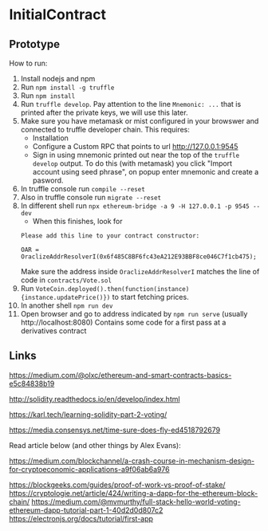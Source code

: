 # InitialContract

## Prototype

How to run:

1. Install nodejs and npm
1. Run `npm install -g truffle`
1. Run `npm install`
1. Run `truffle develop`. Pay attention to the line `Mnemonic: ...` that is printed after the private keys, we will use this later.
1. Make sure you have metamask or mist configured in your browswer and connected to truffle developer chain. This requires:
    - Installation
    - Configure a Custom RPC that points to url http://127.0.0.1:9545
    - Sign in using mnemonic printed out near the top of the `truffle develop` output. To do this (with metamask) you click "Import account using seed phrase", on popup enter mnemonic and create a pasword.
1. In truffle console run `compile --reset`
1. Also in truffle console run `migrate --reset`
1. In different shell run `npx ethereum-bridge -a 9 -H 127.0.0.1 -p 9545 --dev`
    - When this finishes, look for
    ```
    Please add this line to your contract constructor:

    OAR = OraclizeAddrResolverI(0x6f485C8BF6fc43eA212E93BBF8ce046C7f1cb475);
    ```
    Make sure the address inside `OraclizeAddrResolverI` matches the line of code in `contracts/Vote.sol`
1. Run `VoteCoin.deployed().then(function(instance){instance.updatePrice()})` to start fetching prices.
1. In another shell `npm run dev`
1. Open browser and go to address indicated by `npm run serve` (usually http://localhost:8080)
Contains some code for a first pass at a derivatives contract

## Links

https://medium.com/@olxc/ethereum-and-smart-contracts-basics-e5c84838b19

http://solidity.readthedocs.io/en/develop/index.html

https://karl.tech/learning-solidity-part-2-voting/

https://media.consensys.net/time-sure-does-fly-ed4518792679

Read article below (and other things by Alex Evans):

https://medium.com/blockchannel/a-crash-course-in-mechanism-design-for-cryptoeconomic-applications-a9f06ab6a976

https://blockgeeks.com/guides/proof-of-work-vs-proof-of-stake/
https://cryptologie.net/article/424/writing-a-dapp-for-the-ethereum-block-chain/
https://medium.com/@mvmurthy/full-stack-hello-world-voting-ethereum-dapp-tutorial-part-1-40d2d0d807c2
https://electronjs.org/docs/tutorial/first-app
